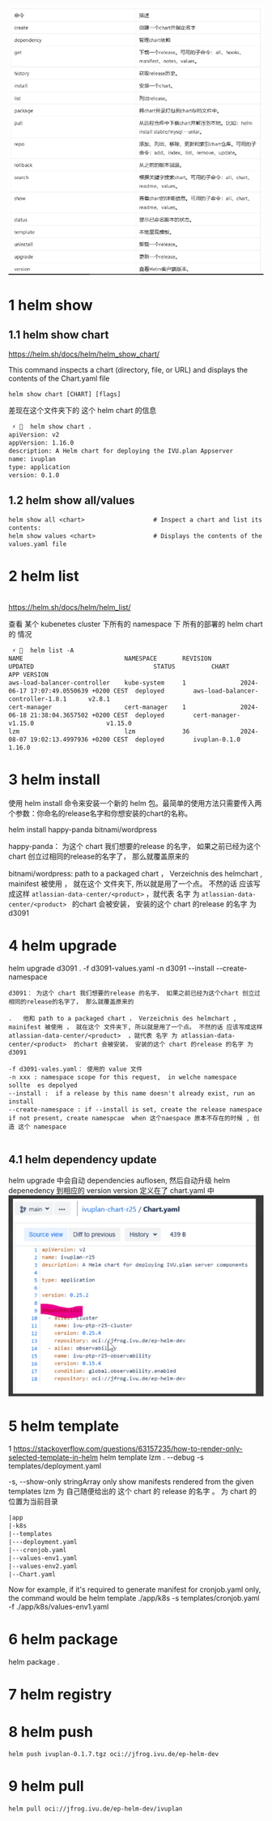 
![](image/Pasted%20image%2020240613172219.png)

# 1 helm show 

## 1.1 helm show chart 
https://helm.sh/docs/helm/helm_show_chart/

This command inspects a chart (directory, file, or URL) and displays the contents of the Chart.yaml file

```fallback
helm show chart [CHART] [flags]
```

差现在这个文件夹下的 这个  helm chart 的信息 

```
 ⚡ 🦄  helm show chart .
apiVersion: v2
appVersion: 1.16.0
description: A Helm chart for deploying the IVU.plan Appserver
name: ivuplan
type: application
version: 0.1.0
```


## 1.2 helm show all/values 

```
helm show all <chart>                   # Inspect a chart and list its contents:
helm show values <chart>                # Displays the contents of the values.yaml file
```


# 2 helm list 
\
https://helm.sh/docs/helm/helm_list/

查看 某个 kubenetes cluster 下所有的 namespace 下 所有的部署的 helm chart 的 情况 

```
 ⚡ 🦄  helm list -A
NAME                            NAMESPACE       REVISION        UPDATED                                 STATUS          CHART                                   APP VERSION
aws-load-balancer-controller    kube-system     1               2024-06-17 17:07:49.0550639 +0200 CEST  deployed        aws-load-balancer-controller-1.8.1      v2.8.1
cert-manager                    cert-manager    1               2024-06-18 21:38:04.3657502 +0200 CEST  deployed        cert-manager-v1.15.0                    v1.15.0
lzm                             lzm             36              2024-08-07 19:02:13.4997936 +0200 CEST  deployed        ivuplan-0.1.0                           1.16.0
```


# 3 helm install 

使用 helm install 命令来安装一个新的 helm 包。最简单的使用方法只需要传入两个参数：你命名的release名字和你想安装的chart的名称。

helm install happy-panda bitnami/wordpress


happy-panda： 为这个 chart 我们想要的release 的名字， 如果之前已经为这个chart 创立过相同的release的名字了， 那么就覆盖原来的 

bitnami/wordpress: path to a packaged chart ， Verzeichnis des helmchart , mainifest 被使用 ， 就在这个 文件夹下, 所以就是用了一个点。 不然的话 应该写成这样 `atlassian-data-center/<product>`  ，就代表 名字 为 `atlassian-data-center/<product> ` 的chart 会被安装， 安装的这个 chart 的release 的名字 为 d3091


# 4 helm upgrade 

helm upgrade d3091 .  -f d3091-values.yaml -n d3091 --install --create-namespace 

```
d3091： 为这个 chart 我们想要的release 的名字， 如果之前已经为这个chart 创立过相同的release的名字了， 那么就覆盖原来的 

.   他和 path to a packaged chart ， Verzeichnis des helmchart , mainifest 被使用 ， 就在这个 文件夹下, 所以就是用了一个点。 不然的话 应该写成这样 atlassian-data-center/<product>  ，就代表 名字 为 atlassian-data-center/<product>  的chart 会被安装， 安装的这个 chart 的release 的名字 为 d3091

-f d3091-vales.yaml： 使用的 value 文件 
-n xxx : namespace scope for this request,  in welche namespace  sollte  es depolyed
--install :  if a release by this name doesn't already exist, run an install
--create-namespace : if --install is set, create the release namespace if not present, create namespcae  when 这个naespace 原本不存在的时候 , 创造 这个 namespace 


```






## 4.1 helm dependency update

helm upgrade  中会自动 dependencies auflosen, 然后自动升级 helm depenedency 到相应的 version 
version 定义在了 chart.yaml 中 
![](image/Pasted%20image%2020250710203523.png)



# 5 helm template 


1 
https://stackoverflow.com/questions/63157235/how-to-render-only-selected-template-in-helm
helm template lzm . --debug  -s templates/deployment.yaml

  -s, --show-only stringArray only show manifests rendered from the given templates
lzm 为 自己随便给出的 这个 chart 的 release 的名字 
。 为  chart 的位置为当前目录 

```
|app
|-k8s
|--templates
|---deployment.yaml
|---cronjob.yaml
|--values-env1.yaml
|--values-env2.yaml
|--Chart.yaml
```

Now for example, if it's required to generate manifest for cronjob.yaml only, the command would be
    helm template ./app/k8s -s templates/cronjob.yaml -f ./app/k8s/values-env1.yaml




# 6 helm package

helm package .

# 7 helm registry 

# 8 helm push

```
helm push ivuplan-0.1.7.tgz oci://jfrog.ivu.de/ep-helm-dev
```

# 9 helm pull 

```
helm pull oci://jfrog.ivu.de/ep-helm-dev/ivuplan
```




